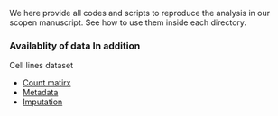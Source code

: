 We here provide all codes and scripts to reproduce the analysis in our scopen manuscript. 
See how to use them inside each directory.

### Availablity of data In addition
Cell lines dataset
* [Count matirx](https://costalab.ukaachen.de/open_data/scOpen/CellLines/RawData/TagCount.txt)
* [Metadata](https://costalab.ukaachen.de/open_data/scOpen/CellLines/RawData/stat.txt)
* [Imputation](https://costalab.ukaachen.de/open_data/scOpen/CellLines/Imputation/)